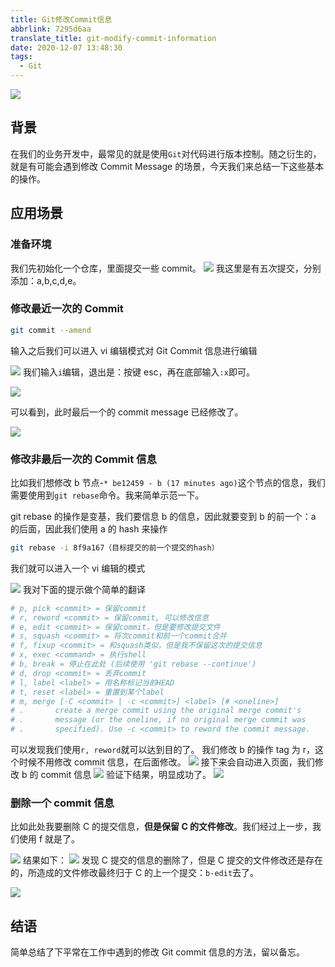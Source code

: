 ```yaml
---
title: Git修改Commit信息
abbrlink: 7295d6aa
translate_title: git-modify-commit-information
date: 2020-12-07 13:48:30
tags:
  - Git
---
```


![](https://cdn.jsdelivr.net/gh/kitety/blog_img@master/2020-12-7/1607320222725-image.png)

## 背景

在我们的业务开发中，最常见的就是使用`Git`对代码进行版本控制。随之衍生的，就是有可能会遇到修改 Commit Message 的场景，今天我们来总结一下这些基本的操作。

<!-- more -->

## 应用场景

### 准备环境

我们先初始化一个仓库，里面提交一些 commit。
![](https://cdn.jsdelivr.net/gh/kitety/blog_img@master/2020-12-7/1607320677223-image.png)
我这里是有五次提交，分别添加：a,b,c,d,e。

### 修改最近一次的 Commit

```bash
git commit --amend
```

输入之后我们可以进入 vi 编辑模式对 Git Commit 信息进行编辑

![](https://cdn.jsdelivr.net/gh/kitety/blog_img@master/2020-12-7/1607320804092-image.png)
我们输入`i`编辑，退出是：按键 esc，再在底部输入`:x`即可。

![](https://cdn.jsdelivr.net/gh/kitety/blog_img@master/2020-12-7/1607320903950-image.png)

可以看到，此时最后一个的 commit message 已经修改了。

![](https://cdn.jsdelivr.net/gh/kitety/blog_img@master/2020-12-7/1607320937476-image.png)

### 修改非最后一次的 Commit 信息

比如我们想修改 b 节点-`* be12459 - b (17 minutes ago)`这个节点的信息，我们需要使用到`git rebase`命令。我来简单示范一下。

git rebase 的操作是变基，我们要信息 b 的信息，因此就要变到 b 的前一个：a 的后面，因此我们使用 a 的 hash 来操作

```bash
git rebase -i 8f9a167（目标提交的前一个提交的hash）
```

我们就可以进入一个 vi 编辑的模式

![](https://cdn.jsdelivr.net/gh/kitety/blog_img@master/2020-12-7/1607321359580-image.png)
我对下面的提示做个简单的翻译

```bash
# p, pick <commit> = 保留commit
# r, reword <commit> = 保留commit, 可以修改信息
# e, edit <commit> = 保留commit，但是要修改提交文件
# s, squash <commit> = 将次commit和前一个commit合并
# f, fixup <commit> = 和squash类似，但是我不保留这次的提交信息
# x, exec <command> = 执行shell
# b, break = 停止在此处 (后续使用 'git rebase --continue')
# d, drop <commit> = 丢弃commit
# l, label <label> = 用名称标记当前HEAD
# t, reset <label> = 重置到某个label
# m, merge [-C <commit> | -c <commit>] <label> [# <oneline>]
# .       create a merge commit using the original merge commit's
# .       message (or the oneline, if no original merge commit was
# .       specified). Use -c <commit> to reword the commit message.
```

可以发现我们使用`r, reword`就可以达到目的了。
我们修改 b 的操作 tag 为 r，这个时候不用修改 commit 信息，在后面修改。
![](https://cdn.jsdelivr.net/gh/kitety/blog_img@master/2020-12-7/1607321592158-image.png)
接下来会自动进入页面，我们修改 b 的 commit 信息
![](https://cdn.jsdelivr.net/gh/kitety/blog_img@master/2020-12-7/1607321620974-image.png)
验证下结果，明显成功了。
![](https://cdn.jsdelivr.net/gh/kitety/blog_img@master/2020-12-7/1607321637038-image.png)

### 删除一个 commit 信息

比如此处我要删除 C 的提交信息，**但是保留 C 的文件修改**。我们经过上一步，我们使用 f 就是了。

![](https://cdn.jsdelivr.net/gh/kitety/blog_img@master/2020-12-7/1607322289030-image.png)
结果如下：
![](https://cdn.jsdelivr.net/gh/kitety/blog_img@master/2020-12-7/1607322295320-image.png)
发现 C 提交的信息的删除了，但是 C 提交的文件修改还是存在的，所造成的文件修改最终归于 C 的上一个提交：`b-edit`去了。

![](https://cdn.jsdelivr.net/gh/kitety/blog_img@master/2020-12-8/1607407070868-image.png)

## 结语

简单总结了下平常在工作中遇到的修改 Git commit 信息的方法，留以备忘。
